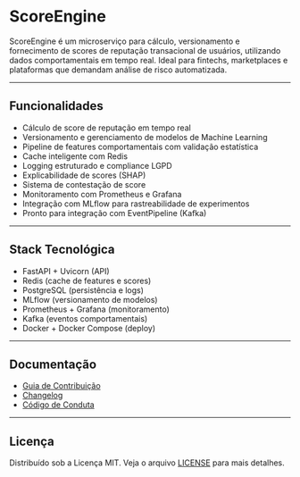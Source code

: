 # ScoreEngine

ScoreEngine é um microserviço para cálculo, versionamento e fornecimento de scores de reputação transacional de usuários, utilizando dados comportamentais em tempo real. Ideal para fintechs, marketplaces e plataformas que demandam análise de risco automatizada.

---

## Funcionalidades

- Cálculo de score de reputação em tempo real
- Versionamento e gerenciamento de modelos de Machine Learning
- Pipeline de features comportamentais com validação estatística
- Cache inteligente com Redis
- Logging estruturado e compliance LGPD
- Explicabilidade de scores (SHAP)
- Sistema de contestação de score
- Monitoramento com Prometheus e Grafana
- Integração com MLflow para rastreabilidade de experimentos
- Pronto para integração com EventPipeline (Kafka)

---

## Stack Tecnológica

- FastAPI + Uvicorn (API)
- Redis (cache de features e scores)
- PostgreSQL (persistência e logs)
- MLflow (versionamento de modelos)
- Prometheus + Grafana (monitoramento)
- Kafka (eventos comportamentais)
- Docker + Docker Compose (deploy)

---

## Documentação

- [Guia de Contribuição](./CONTRIBUTING.md)
- [Changelog](./CHANGELOG.md)
- [Código de Conduta](./CODE_OF_CONDUCT.md)

---

## Licença

Distribuído sob a Licença MIT. Veja o arquivo [LICENSE](./LICENSE) para mais detalhes.